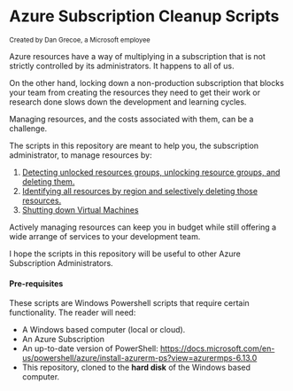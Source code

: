 # Azure Subscription Cleanup Scripts
<sup>Created by Dan Grecoe, a Microsoft employee</sup>

Azure resources have a way of multiplying in a subscription that is not strictly controlled by its administrators. It happens to all of us.

On the other hand, locking down a non-production subscription that blocks your team from creating the resources they need to get their work or research done slows down the development and learning cycles. 

Managing resources, and the costs associated with them, can be a challenge. 

The scripts in this repository are meant to help you, the subscription administrator, to manage resources by:

1.	[Detecting unlocked resources groups, unlocking resource groups, and deleting them.](./ResourceGroupLevel)
2.	[Identifying all resources by region and selectively deleting those resources.](./ResourceLevel)
3.	[Shutting down Virtual Machines](./VirtualMachines)

Actively managing resources can keep you in budget while still offering a wide arrange of services to your development team.

I hope the scripts in this repository will be useful to other Azure Subscription Administrators.

#### Pre-requisites
These scripts are Windows Powershell scripts that require certain functionality. The reader will need:

- A Windows based computer (local or cloud).
- An Azure Subscription 
- An up-to-date version of PowerShell: https://docs.microsoft.com/en-us/powershell/azure/install-azurerm-ps?view=azurermps-6.13.0
- This repository, cloned to the <b>hard disk</b> of the Windows based computer.
